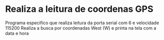 # Realiza a leitura de coordenas GPS  


Programa especifico que realiza leitura da porta serial com 6 e velocidade 115200
Realiza a busca por coordenadas West (W)
e printa na tela com a data e hora
